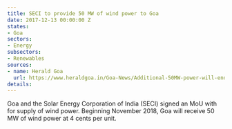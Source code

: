 ```yaml
---
title: SECI to provide 50 MW of wind power to Goa
date: 2017-12-13 00:00:00 Z
states:
- Goa
sectors:
- Energy
subsectors:
- Renewables
sources:
- name: Herald Goa
  url: https://www.heraldgoa.in/Goa-News/Additional-50MW-power-will-end-domestic-load-restrictions/123683.html
details: 
---
```


Goa and the Solar Energy Corporation of India (SECI) signed an MoU with for supply of wind power. Beginning November 2018, Goa will receive 50 MW of wind power at 4 cents per unit. 
